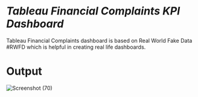 # *Tableau Financial Complaints KPI Dashboard*
Tableau Financial Complaints dashboard is based on Real World Fake Data #RWFD which is helpful in creating real life dashboards.

# Output
![Screenshot (70)](https://user-images.githubusercontent.com/68710115/182942837-c45c8e8a-5cdb-41e2-9bbc-a356b42ac617.png)
